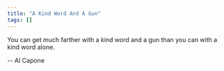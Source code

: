 ```yaml
---
title: "A Kind Word And A Gun"
tags: []
---
```


You can get much farther with a kind word and a gun than you can with a kind
word alone.

-- Al Capone
